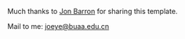 Much thanks to [Jon Barron](https://jonbarron.info/) for sharing this template.

Mail to me: joeye@buaa.edu.cn